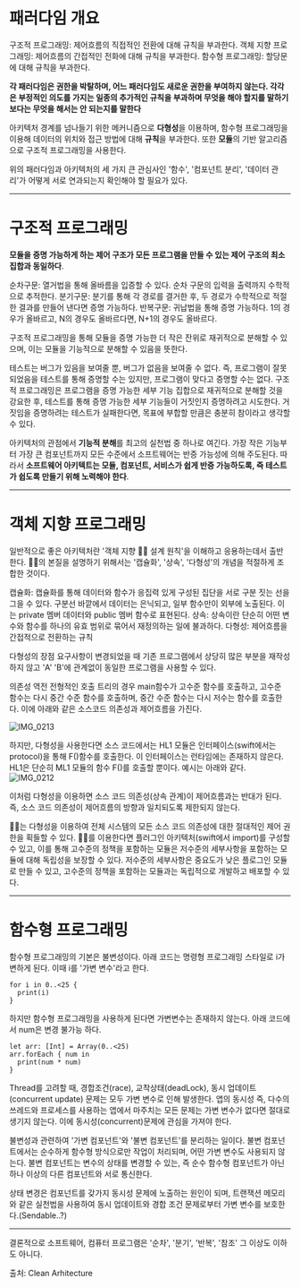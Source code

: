 # 패러다임 개요

구조적 프로그래밍: 제어흐름의 직접적인 전환에 대해 규칙을 부과한다.
객체 지향 프로그래밍: 제어흐름의 간접적인 전화에 대해 규칙을 부과한다.
함수형 프로그래밍: 할당문에 대해 규칙을 부과한다.

**각 패러다임은 권한을 박탈하며, 어느 패러다임도 새로운 권한을 부여하지 않는다. 각각은 부정적인 의도를 가지는 일종의 추가적인 규칙을 부과하며 무엇을 해야 할지를 말하기 보다는 무엇을 해서는 안 되는지를 말한다**

아키텍처 경계를 넘나들기 위한 메커니즘으로 **다형성**을 이용하며, 함수형 프로그래밍을 이용해 데이터의 위치와 접근 방법에 대해 **규칙**을 부과한다. 또한 **모듈**의 기반 알고리즘으로 구조적 프로그래밍을 사용한다.

위의 패러다임과 아키텍처의 세 가지 큰 관심사인 '함수', '컴포넌트 분리', '데이터 관리'가 어떻게 서로 연과되는지 확인해야 할 필요가 있다. 

---

# 구조적 프로그래밍

**모듈을 증명 가능하게 하는 제어 구조가 모든 프로그램을 만들 수 있는 제어 구조의 최소 집합과 동일하다**.

순차구문: 열거법을 통해 올바름을 입증할 수 있다. 순차 구문의 입력을 출력까지 수학적으로 추적한다.
분기구문: 분기를 통해 각 경로를 결거한 후, 두 경로가 수학적으로 적절한 결과를 만들어 낸다면 증명 가능하다.
반복구문: 귀납법을 통해 증명 가능하다. 1의 경우가 올바르고, N의 경우도 올바르다면, N+1의 경우도 올바르다.

구조적 프로그래밍을 통해 모듈을 증명 가능한 더 작은 잔위로 재귀적으로 분해할 수 있으며, 이는 모듈을 기능적으로 분해할 수 있음을 뜻한다.

테스트는 버그가 있음을 보여줄 뿐, 버그가 없음을 보여줄 수 없다. 즉, 프로그램이 잘못되었음을 테스트를 통해 증명할 수는 있지만, 프로그램이 맞다고 증명할 수는 없다. 구조적 프로그래밍은 프로그램을 증명 가능한 세부 기능 집합으로 재귀적으로 분해할 것을 강요한 후, 테스트를 통해 증명 가능한 세부 기능들이 거짓인지 증명하려고 시도한다.
거짓임을 증명하려는 테스트가 실패한다면, 목표에 부합할 만큼은 충분히 참이라고 생각할 수 있다. 

아키텍처의 관점에서 **기능적 분해**를 최고의 실천법 중 하나로 여긴다.
가장 작은 기능부터 가장 큰 컴포넌트까지 모든 수준에서 소프트웨어는 반증 가능성에 의해 주도된다. 따라서 **소프트웨어 아키텍트는 모듈, 컴포넌트, 서비스가 쉽게 반증 가능하도록, 즉 테스트가 쉽도록 만들기 위해 노력해야 한다**.

---

# 객체 지향 프로그래밍

일반적으로 좋은 아키텍처란 '객체 지향 👻👻 설계 원칙'을 이해하고 응용하는데서 출반한다. 👻👻의 본질을 설명하기 위해서는 '캡슐화', '상속', '다형성'의 개념을 적절하게 조합한 것이다.

캡슐화: 캡슐화를 통해 데이터와 함수가 응집력 있게 구성된 집단을 서로 구분 짓는 선을 그을 수 있다. 구분선 바깥에서 데이터는 은닉되고, 일부 함수만이 외부에 노출된다. 이는 private 멤버 데이터와 public 멤버 함수로 표현된다.
상속: 상속이란 단순히 어떤 변수와 함수를 하나의 유효 범위로 묶어서 재정의하는 일에 불과하다. 
다형성: 제어흐름을 간접적으로 전환하는 규칙

다형성의 장점
요구사항이 변경되었을 때 기존 프로그램에서 상당히 많은 부분을 재작성하지 않고 'A' 'B'에 관계없이 동일한 프로그램을 사용할 수 있다.

의존성 역전
전형적인 호출 트리의 경우 main함수가 고수준 함수를 호출하고, 고수준 함수는 다시 중간 수준 함수를 호출하며, 중간 수준 함수는 다시 저수는 함수를 호출한다. 이에 아래와 같은 소스코드 의존성과 제어흐름을 가진다.

![IMG_0213](https://user-images.githubusercontent.com/73548875/233068081-9b2472de-2809-4723-8c52-ea629dee96f8.jpeg)

하지만, 다형성을 사용한다면 소스 코드에서는 HL1 모듈은 인터페이스(swift에서는 protocol)을 통해 F()함수를 호출한다. 이 인터페이스는 런타임에는 존재하지 않은다. HL1은 단순히 ML1 모듈의 함수 F()를 호출할 뿐이다. 예시는 아래와 같다.
![IMG_0212](https://user-images.githubusercontent.com/73548875/233068354-95912e72-1502-4c01-b28f-1a8fea196e77.jpeg)

이처럼 다형성을 이용하면 소스 코드 의존성(상속 관계)이 제어흐름과는 반대가 된다. 즉, 소스 코드 의존성이 제어흐름의 방향과 일치되도록 제한되지 않는다.

👻👻는 다형성을 이용하여 전체 시스템의 모든 소스 코드 의존성에 대한 절대적인 제어 권한을 획들할 수 있다. 👻👻를 이용한다면 플러그인 아키텍처(swift에서 import)를 구성할 수 있고, 이를 통해 고수준의 정책을 포함하는 모듈은 저수준의 세부사항을 포함하는 모듈에 대해 독립성을 보장할 수 있다. 저수준의 세부사항은 중요도가 낮은 플로그인 모듈로 만들 수 있고, 고수준의 정책을 포함하는 모듈과는 독립적으로 개발하고 배포할 수 있다.

---

# 함수형 프로그래밍

함수형 프로그래밍의 기본은 불변성이다. 아래 코드는 명령형 프로그래밍 스타일로 i가 변하게 된다. 이때 i를 '가변 변수'라고 한다. 
```
for i in 0..<25 {
  print(i)
}
```

하지만 함수형 프로그래밍을 사용하게 된다면 가변변수는 존재하지 않는다. 아래 코드에서 num은 변경 불가능 하다.
```
let arr: [Int] = Array(0..<25)
arr.forEach { num in
  print(num * num)
}
```

Thread를 고려할 때, 경합조건(race), 교착상태(deadLock), 동시 업데이트(concurrent update) 문제는 모두 가변 변수로 인해 발생한다. 앱의 동시성 즉, 다수의 쓰레드와 프로세스를 사용하는 앱에서 마주치는 모든 문제는 가변 변수가 없다면 절대로 생기지 않는다. 이에 동시성(concurrent)문제에 관심을 가져야 한다.

불변성과 관련하여 '가변 컴포넌트'와 '불변 컴포넌트'를 분리하는 일이다. 불변 컴포넌트에서는 순수하게 함수형 방식으로만 작업이 처리되며, 어떤 가변 변수도 사용되지 않는다. 불변 컴포넌트는 변수의 상태를 변경할 수 있는, 즉 순수 함수형 컴포넌트가 아닌 하나 이상의 다른 컴포넌트와 서로 통신한다. 

상태 변경은 컴포넌트를 갖가지 동시성 문제에 노출하는 원인이 되며, 트랜잭션 메모리와 같은 실천법을 사용하여 동시 업데이트와 경합 조건 문제로부터 가변 변수를 보호한다.(Sendable..?)

---

결론적으로 소프트웨어, 컴퓨터 프로그램은 '순차', '분기', '반복', '참조' 그 이상도 이하도 아니다.

출처: Clean Arhitecture 
